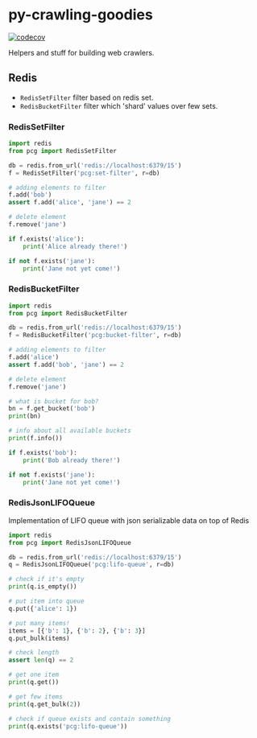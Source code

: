 # py-crawling-goodies

[![codecov](https://codecov.io/gh/istinspring/py-crawling-goodies/branch/master/graph/badge.svg)](https://codecov.io/gh/istinspring/py-crawling-goodies)


Helpers and stuff for building web crawlers.


## Redis

- `RedisSetFilter` filter based on redis set.
- `RedisBucketFilter` filter which 'shard' values over few sets.


### RedisSetFilter

```python
import redis
from pcg import RedisSetFilter

db = redis.from_url('redis://localhost:6379/15')
f = RedisSetFilter('pcg:set-filter', r=db)

# adding elements to filter
f.add('bob')
assert f.add('alice', 'jane') == 2

# delete element
f.remove('jane')

if f.exists('alice'):
    print('Alice already there!')

if not f.exists('jane'):
    print('Jane not yet come!')
```

### RedisBucketFilter

```python
import redis
from pcg import RedisBucketFilter

db = redis.from_url('redis://localhost:6379/15')
f = RedisBucketFilter('pcg:bucket-filter', r=db)

# adding elements to filter
f.add('alice')
assert f.add('bob', 'jane') == 2

# delete element
f.remove('jane')

# what is bucket for bob?
bn = f.get_bucket('bob')
print(bn)

# info about all available buckets
print(f.info())

if f.exists('bob'):
    print('Bob already there!')

if not f.exists('jane'):
    print('Jane not yet come!')
```

### RedisJsonLIFOQueue

Implementation of LIFO queue with json serializable data on top of Redis

```python
import redis
from pcg import RedisJsonLIFOQueue

db = redis.from_url('redis://localhost:6379/15')
q = RedisJsonLIFOQueue('pcg:lifo-queue', r=db)

# check if it's empty
print(q.is_empty())

# put item into queue
q.put({'alice': 1})

# put many items!
items = [{'b': 1}, {'b': 2}, {'b': 3}]
q.put_bulk(items)

# check length
assert len(q) == 2

# get one item
print(q.get())

# get few items
print(q.get_bulk(2))

# check if queue exists and contain something
print(q.exists('pcg:lifo-queue'))
```
